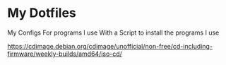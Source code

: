 # My Dotfiles

My Configs For programs I use With a Script to install the programs I use


https://cdimage.debian.org/cdimage/unofficial/non-free/cd-including-firmware/weekly-builds/amd64/iso-cd/

